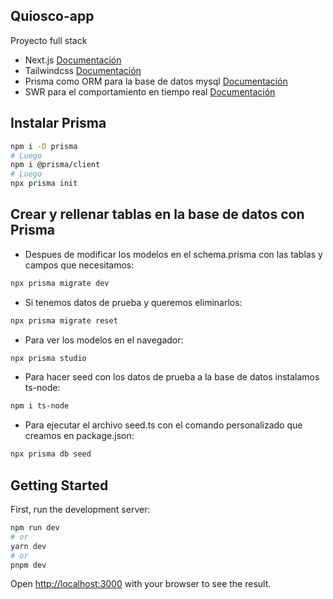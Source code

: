 ## Quiosco-app

Proyecto full stack

- Next.js [Documentación](https://nextjs.org/)
- Tailwindcss [Documentación](https://tailwindui.com/)
- Prisma como ORM para la base de datos mysql [Documentación](https://www.prisma.io/)
- SWR para el comportamiento en tiempo real [Documentación](https://swr.vercel.app/es-ES)

## Instalar Prisma

```bash
npm i -D prisma
# Luego
npm i @prisma/client
# Luego
npx prisma init
```

## Crear y rellenar tablas en la base de datos con Prisma

- Despues de modificar los modelos en el schema.prisma con las tablas y campos que necesitamos:

```bash
npx prisma migrate dev
```

- Si tenemos datos de prueba y queremos eliminarlos:

```bash
npx prisma migrate reset
```

- Para ver los modelos en el navegador:

```bash
npx prisma studio
```

- Para hacer seed con los datos de prueba a la base de datos instalamos ts-node:

```bash
npm i ts-node
```

- Para ejecutar el archivo seed.ts con el comando personalizado que creamos en package.json:

```bash
npx prisma db seed
```

## Getting Started

First, run the development server:

```bash
npm run dev
# or
yarn dev
# or
pnpm dev
```

Open [http://localhost:3000](http://localhost:3000) with your browser to see the result.
